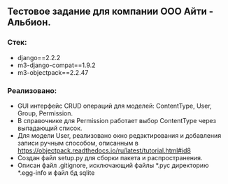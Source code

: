 ## Тестовое задание для компании ООО Айти - Альбион.

### Стек:

- django==2.2.2
- m3-django-compat==1.9.2
- m3-objectpack==2.2.47

### Реализовано:

- GUI интерфейс CRUD операций для моделей: ContentType, User, Group, Permission.
- В справочнике для Permission работает выбор ContentType через выпадающий список.
- Для модели User, реализовано окно редактирования и добавления записи ручным способом, описанным в https://objectpack.readthedocs.io/ru/latest/tutorial.html#id8
- Создан файл setup.py для сборки пакета и распространения.
- Описан файл .gitignore, исключающий файлы *.pyc директорию *.egg-info и файл бд sqlite
